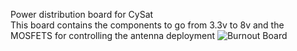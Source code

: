 Power distribution board for CySat<br>
This board contains the components to go from 3.3v to 8v and the MOSFETS for controlling the antenna deployment 
![Burnout Board](https://github.com/M2I-CySat/CySat-Powerboard/raw/master/datasheet/v1.png)
